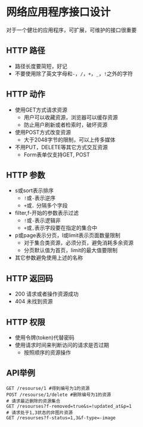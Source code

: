 # 网络应用程序接口设计

对于一个健壮的应用程序，可扩展，可维护的接口很重要

## HTTP 路径

* 路径长度要简短，好记
* 不要使用除了英文字母和`-`，`/`，`+`，`_`，`!`之外的字符

## HTTP 动作

* 使用GET方式请求资源
  + 用户可以收藏资源，浏览器可以缓存资源
  + 防止用户刷新或者检索时，破坏资源
* 使用POST方式改变资源
  + 大于2048字节的限制，可以上传多媒体
* 不用PUT，DELETE等其它方式交互资源
  + Form表单仅支持GET, POST

## HTTP 参数

* s或sort表示排序
  + `!`或`-`表示逆序
  + `+`或`，`分隔多个字段
* filter,f-开始的参数表示过滤
  + `!`或`-`表示逻辑非
  + `+`或`,`表示字段要在指定的集合中
* p或page表示分页，l或limit表示页面数量限制
  + 对于集合类资源，必须分页，避免消耗多余资源
  + 分页默认值为首页，limit的最大值要限制
* 其它参数避免使用上述的名称

## HTTP 返回码

* 200 请求或者操作资源成功
* 404 未找到资源

## HTTP 权限

* 使用令牌(token)代替密码
* 使用请求时间来判断访问的请求是否过期
  + 按照顺序的资源操作

## API举例

```
GET /resourse/1 #得到编号为1的资源
POST /resourse/1/delete #删除编号为1的资源
# 请求最近删除的资源集合
GET /resourses?f-removed=true&s=!updated_at&p=1
# 请求处于1,3状态的非图片资源
GET /resourses?f-status=1,3&f-type=-image
```
